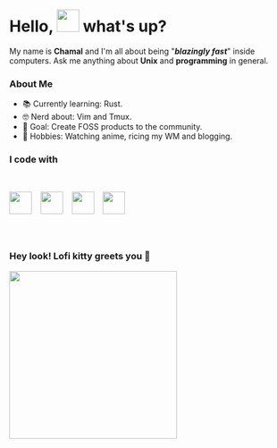 # Hello, <img src="https://emojis.slackmojis.com/emojis/images/1577305505/7373/hand_wave.gif?1577305505" width=40> what's up?


My name is **Chamal** and I'm all about being "***blazingly fast***"  inside computers. Ask me anything about **Unix** and **programming** in general.

###

### About Me

- 📚 Currently learning: Rust.
- 🤓 Nerd about: Vim and Tmux.
- 🎯 Goal: Create FOSS products to the community.
- 🎲 Hobbies: Watching anime, ricing my WM and blogging.

###

### I code with

<br>

<img src="https://upload.wikimedia.org/wikipedia/commons/thumb/1/18/C_Programming_Language.svg/760px-C_Programming_Language.svg.png?20201031132917" width="40px"> &nbsp;&nbsp;
<img src="https://www.svgrepo.com/show/349419/javascript.svg" width="40px"> &nbsp;&nbsp;
<img src="https://www.svgrepo.com/show/452091/python.svg" width="40px"> &nbsp;&nbsp;
<img src="https://www.svgrepo.com/show/354020/lua.svg" width="40px">

###

<br>

### Hey look! Lofi kitty greets you 🧡

<img src="https://media0.giphy.com/media/v1.Y2lkPTc5MGI3NjExODJrdml6N3N1bmYwNzVvZnl3OWlpZnlnc3M3MG8yMjVyeGRkYmV1ZiZlcD12MV9pbnRlcm5hbF9naWZfYnlfaWQmY3Q9cw/ZXr7mOCKSkMrnuLNEu/giphy.webp" width="300px"></img>
